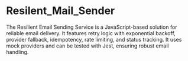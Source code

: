 # Resilent_Mail_Sender
 The Resilient Email Sending Service is a JavaScript-based solution for reliable email delivery. It features retry logic with exponential backoff, provider fallback, idempotency, rate limiting, and status tracking. It uses mock providers and can be tested with Jest, ensuring robust email handling.
